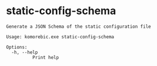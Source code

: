 # static-config-schema

```
Generate a JSON Schema of the static configuration file

Usage: komorebic.exe static-config-schema

Options:
  -h, --help
          Print help

```

